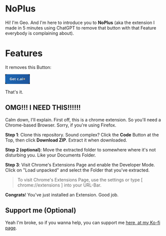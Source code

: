 # NoPlus

Hi! I'm Geo. And I'm here to introduce you to **NoPlus** (aka the extension I made in 5 minutes using ChatGPT to remove that button with that Feature everybody is complaining about).

# Features

It removes this Button:

<img src="https://raw.githubusercontent.com/GeoBaer24/NoPlus-CAI/master/MEDIA/Button.png">

That's it.

## OMG!!! I NEED THIS!!!!!!

Calm down, I'll explain. First off, this is a chrome extension. So you'll need a Chrome-based Browser. Sorry, if you're using Firefox.

**Step 1**: Clone this repository. Sound complex? Click the **Code** Button at the Top, then click **Download ZIP**. Extract it when downloaded.

**Step 2 (optional)**: Move the extracted folder to somewhere where it's not disturbing you. Like your Documents Folder.

**Step 3**: Visit Chrome's Extensions Page and enable the Developer Mode. Click on "Load unpacked" and select the Folder that you've extracted.
> To visit Chrome's Extensions Page, use the settings or type [ chrome://extensions ] into your URL-Bar.

**Congrats**! You've just installed an Extension. Good job.

## Support me (Optional)

Yeah I'm broke, so if you wanna help, you can support me [here, at my Ko-fi page](https://ko-fi.com/geobaer).

##